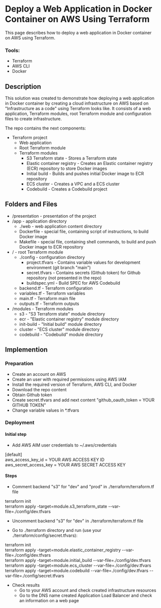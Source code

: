 # Deploy a Web Application in Docker Container on AWS Using Terraform
This page describes how to deploy a web application in Docker container on AWS using Terraform. 

### Tools:
- Terraform
- AWS CLI
- Docker

## Description
This solution was created to demonstrate how deploying a web application in Docker container by creating a cloud infrastructure on AWS based on "Infrastructure as a code" using Terraform looks like. It consists of a web application, Terraform modules, root Terraform module and configuration files to create infrastructure.

The repo contains the next components:
* Terraform project
  * Web application
  * Root Terraform module
  * Terraform modules
    * S3 Terraform state - Stores a Terraform state
    * Elastic container registry - Creates an Elastic container registry (ECR) repository to store Docker images
    * Initial build - Builds and pushes initial Docker image to ECR repository
    * ECS cluster - Creates a VPC and a ECS cluster
    * Codebuild - Creates a Codebuild project

## Folders and Files
- /presentation - presentation of the project
- /app - application directory
  - ./web - web application content directory
  - Dockerfile - special file, containing script of instructions, to build Docker image
  - Makefile -  special file, containing shell commands, to build and push Docker image to ECR repository
- / - root Terraform module
  - ./config - configuration directory
    - project.tfvars - Contains variable values for development environment (git branch "main")
    - secret.tfvars - Contains secrets (Github token) for Github repository (not presented in the repo)
    - buildspec.yml - Build SPEC for AWS Codebuild
  - backend.tf - Terraform configuration
  - variables.tf - Terraform variables
  - main.tf - Terraform main file
  - outputs.tf - Terraform outputs
- /modules - Terraform modules
  - s3 - "S3 Terraform state" module directory
  - ecr - "Elastic container registry" module directory
  - init-build - "Initial build" module directory
  - cluster - "ECS cluster" module directory
  - codebuild - "Codebuild" module directory


## Implemention
### Preparation
- Create an account on AWS 
- Create an user with required permissions using AWS IAM
- Install the required version of Terraform, AWS CLI, and Docker
- Download the repo content
- Obtain Github token
- Create secret.tfvars and add next content "github_oauth_token = YOUR GITHUB TOKEN"
- Change variable values in *.tfvars

### Deployment
#### Initial step
- Add AWS AIM user credentials to ~/.aws/credentials

\[default\]  
aws_access_key_id = YOUR AWS ACCESS KEY ID  
aws_secret_access_key = YOUR AWS SECRET ACCESS KEY  

#### Steps
- Comment backend "s3" for "dev" and "prod" in ./terraform/terraform.tf file

terraform init  
terraform apply -target=module.s3_terraform_state --var-file=./config/dev.tfvars  

- Uncomment backend "s3" for "dev" in ./terraform/terraform.tf file

- Go to ./terraform directory and run (use your ./terraform/config/secret.tfvars):

terraform init  
terraform apply -target=module.elastic_container_registry --var-file=./config/dev.tfvars  
terraform apply -target=module.initial_build --var-file=./config/dev.tfvars  
terraform apply -target=module.ecs_cluster --var-file=./config/dev.tfvars  
terraform apply -target=module.codebuild --var-file=./config/dev.tfvars --var-file=./config/secret.tfvars  

- Check results
  - Go to your AWS account and check created infrastructure resources 
  - Go to the DNS name created Application Load Balancer and check an information on a web page
